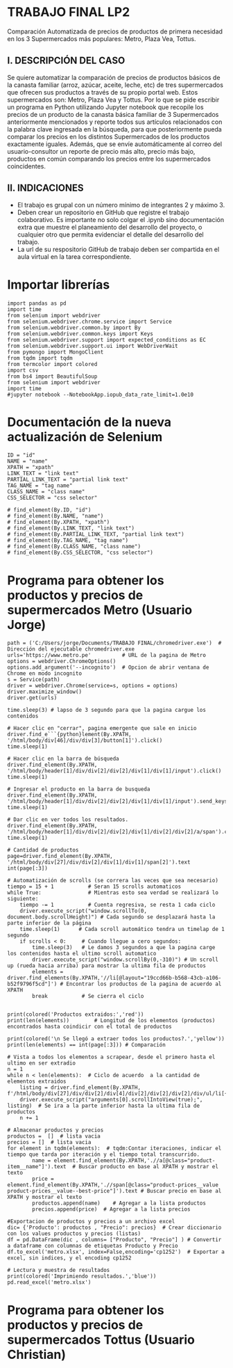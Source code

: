 # TRABAJO FINAL LP2

Comparación Automatizada de precios de productos de primera necesidad en los 3 Supermercados más populares: Metro, Plaza Vea, Tottus.

## I. DESCRIPCIÓN DEL CASO
Se quiere automatizar la comparación de precios de productos básicos de la canasta familiar (arroz, azúcar, aceite, leche, etc) de tres supermercados que ofrecen sus productos a través de su propio portal web. Estos supermercados son: Metro, Plaza Vea y Tottus. Por lo que se pide escribir un programa en Python utilizando Jupyter notebook que recopile los precios de un producto de la canasta básica familiar de 3 Supermercados anteriormente mencionados y reporte todos sus artículos relacionados con la palabra clave ingresada en la búsqueda, para que posteriormente pueda comparar los precios en los distintos Supermercados de los productos exactamente iguales. Además, que se envíe automáticamente al correo del usuario-consultor un reporte de precio más alto, precio más bajo, productos en común comparando los precios entre los supermercados coincidentes.

## II. INDICACIONES
- El trabajo es grupal con un número mínimo de integrantes 2 y máximo 3.
- Deben crear un repositorio en GitHub que registre el trabajo colaborativo. Es importante no solo colgar el .ipynb sino documentación extra que muestre el planeamiento del desarrollo del proyecto, o cualquier otro que permita evidenciar el detalle del desarrollo del trabajo.
- La url de su respositorio GitHub de trabajo deben ser compartida en el aula virtual en la tarea correspondiente.

# Importar librerías

```{python}
import pandas as pd
import time
from selenium import webdriver
from selenium.webdriver.chrome.service import Service
from selenium.webdriver.common.by import By
from selenium.webdriver.common.keys import Keys
from selenium.webdriver.support import expected_conditions as EC
from selenium.webdriver.support.ui import WebDriverWait
from pymongo import MongoClient
from tqdm import tqdm
from termcolor import colored
import csv
from bs4 import BeautifulSoup
from selenium import webdriver
import time
#jupyter notebook --NotebookApp.iopub_data_rate_limit=1.0e10
```

# Documentación de la nueva actualización de Selenium

```{python}
ID = "id"
NAME = "name"
XPATH = "xpath"
LINK_TEXT = "link text"
PARTIAL_LINK_TEXT = "partial link text"
TAG_NAME = "tag name"
CLASS_NAME = "class name"
CSS_SELECTOR = "css selector"

# find_element(By.ID, "id")
# find_element(By.NAME, "name")
# find_element(By.XPATH, "xpath")
# find_element(By.LINK_TEXT, "link text")
# find_element(By.PARTIAL_LINK_TEXT, "partial link text")
# find_element(By.TAG_NAME, "tag name")
# find_element(By.CLASS_NAME, "class name")
# find_element(By.CSS_SELECTOR, "css selector")
```

# Programa para obtener los productos y precios de supermercados Metro (Usuario Jorge)


```{python}
path = ('C:/Users/jorge/Documents/TRABAJO FINAL/chromedriver.exe')  # Dirección del ejecutable chromedriver.exe
urls='https://www.metro.pe'          # URL de la pagina de Metro                   
options = webdriver.ChromeOptions()   
options.add_argument('--incognito')  # Opcion de abrir ventana de Chrome en modo incognito
s = Service(path)                       
driver = webdriver.Chrome(service=s, options = options)
driver.maximize_window()
driver.get(urls)

time.sleep(3) # lapso de 3 segundo para que la pagina cargue los contenidos
```
```{python}
# Hacer clic en "cerrar", pagina emergente que sale en inicio
driver.find_e```{python}lement(By.XPATH, '/html/body/div[46]/div/div[3]/button[1]').click()
time.sleep(1)
```

```{python}
# Hacer clic en la barra de búsqueda
driver.find_element(By.XPATH, '/html/body/header[1]/div/div[2]/div[2]/div[1]/div[1]/input').click()
time.sleep(1)
```

```{python}
# Ingresar el producto en la barra de busqueda
driver.find_element(By.XPATH, '/html/body/header[1]/div/div[2]/div[2]/div[1]/div[1]/input').send_keys('leche')
time.sleep(1)
```

```{python}
# Dar clic en ver todos los resultados.
driver.find_element(By.XPATH, '/html/body/header[1]/div/div[2]/div[2]/div[1]/div[2]/div[2]/a/span').click()
time.sleep(1)
```

```{python}
# Cantidad de productos
page=driver.find_element(By.XPATH, '/html/body/div[27]/div/div[2]/div[1]/div[1]/span[2]').text
int(page[:3])
```

```{python}
# Automatización de scrolls (se correra las veces que sea necesario)
tiempo = 15 + 1           # Seran 15 scrolls automaticos
while True:               # Mientras esto sea verdad se realizará lo siguiente:
    tiempo -= 1           # Cuenta regresiva, se resta 1 cada ciclo
    driver.execute_script("window.scrollTo(0, document.body.scrollHeight)") # Cada segundo se desplazará hasta la parte inferior de la página 
    time.sleep(1)      # Cada scroll automático tendra un timelap de 1 segundo
    if scrolls < 0:     # Cuando llegue a cero segundos:
        time.sleep(3)   # Le damos 3 segundos a que la pagina carge los contenidos hasta el ultimo scroll automatico
        driver.execute_script("window.scrollBy(0,-310)") # Un scroll up (rueda hacia arriba) para mostrar la ultima fila de productos
        elements = driver.find_elements(By.XPATH,'//li[@layout="19ccd66b-b568-43cb-a106-b52f9796f5cd"]') # Encontrar los productos de la pagina de acuerdo al XPATH
        break           # Se cierra el ciclo

        
print(colored('Productos extraidos:','red'))  
print(len(elements))        # Longitud de los elementos (productos) encontrados hasta coindicir con el total de productos

print(colored('\n Se llegó a extraer todos los productos?.','yellow'))  
print(len(elements) == int(page[:3])) # Comparación 
```

```{python}
# Vista a todos los elementos a scrapear, desde el primero hasta el ultimo en ser extradio
n = 1
while n < len(elements):  # Ciclo de acuerdo  a la cantidad de elementos extraidos
    listing = driver.find_element(By.XPATH, f'/html/body/div[27]/div/div[2]/div[4]/div[2]/div[2]/div[2]/div/ul/li[{n}]') 
    driver.execute_script("arguments[0].scrollIntoView(true);", listing)  # Se ira a la parte inferior hasta la ultima fila de productos
    n += 1
```

```{python}
# Almacenar productos y precios 
productos =  []  # lista vacia
precios = []  # lista vacia
for element in tqdm(elements):  # tqdm:Contar iteraciones, indicar el tiempo que tarda por iteración y el tiempo total transcurrido.  
        name = element.find_element(By.XPATH,'.//a[@class="product-item__name"]').text  # Buscar producto en base al XPATH y mostrar el texto
        price = element.find_element(By.XPATH,'.//span[@class="product-prices__value product-prices__value--best-price"]').text # Buscar precio en base al XPATH y mostrar el texto
        productos.append(name)    # Agregar a la lista productos
        precios.append(price)  # Agregar a la lista precios
```

```{python}
#Exportacion de productos y precios a un archivo excel 
dic= {'Producto': productos , "Precio": precios}  # Crear diccionario con los values productos y precios (listas)
df = pd.DataFrame(dic , columns= ["Producto", "Precio"] ) # Convertir a dataframe con columnas de etiquetas Producto y Precio
df.to_excel('metro.xlsx', index=False,encoding='cp1252')  # Exportar a excel, sin indices, y el encoding cp1252

# Lectura y muestra de resultados
print(colored('Imprimiendo resultados.','blue'))  
pd.read_excel('metro.xlsx')
```

# Programa para obtener los productos y precios de supermercados Tottus  (Usuario Christian)



